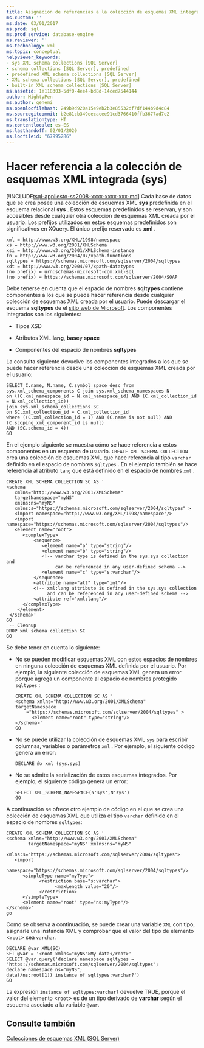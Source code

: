 ```yaml
---
title: Asignación de referencias a la colección de esquemas XML integrada (sys) | Microsoft Docs
ms.custom: ''
ms.date: 03/01/2017
ms.prod: sql
ms.prod_service: database-engine
ms.reviewer: ''
ms.technology: xml
ms.topic: conceptual
helpviewer_keywords:
- sys XML schema collections [SQL Server]
- schema collections [SQL Server], predefined
- predefined XML schema collections [SQL Server]
- XML schema collections [SQL Server], predefined
- built-in XML schema collections [SQL Server]
ms.assetid: 1e118303-5df0-4ee4-bd8d-14ced7544144
author: MightyPen
ms.author: genemi
ms.openlocfilehash: 249b9d920a15e9eb2b3e85532df7df144b9d4c84
ms.sourcegitcommit: b2e81cb349eecacee91cd3766410ffb3677ad7e2
ms.translationtype: HT
ms.contentlocale: es-ES
ms.lasthandoff: 02/01/2020
ms.locfileid: "67995286"
---
```

# <a name="reference-the-built-in-xml-schema-collection-sys"></a>Hacer referencia a la colección de esquemas XML integrada (sys)
[!INCLUDE[tsql-appliesto-ss2008-xxxx-xxxx-xxx-md](../../includes/tsql-appliesto-ss2008-xxxx-xxxx-xxx-md.md)]
  Cada base de datos que se crea posee una colección de esquemas XML **sys** predefinida en el esquema relacional **sys** . Estos esquemas predefinidos se reservan, y son accesibles desde cualquier otra colección de esquemas XML creada por el usuario. Los prefijos utilizados en estos esquemas predefinidos son significativos en XQuery. El único prefijo reservado es **xml** .  
  
```  
xml = http://www.w3.org/XML/1998/namespace  
xs = http://www.w3.org/2001/XMLSchema  
xsi = http://www.w3.org/2001/XMLSchema-instance  
fn = http://www.w3.org/2004/07/xpath-functions  
sqltypes = https://schemas.microsoft.com/sqlserver/2004/sqltypes  
xdt = http://www.w3.org/2004/07/xpath-datatypes  
(no prefix) = urn:schemas-microsoft-com:xml-sql  
(no prefix) = https://schemas.microsoft.com/sqlserver/2004/SOAP  
```  
  
 Debe tenerse en cuenta que el espacio de nombres **sqltypes** contiene componentes a los que se puede hacer referencia desde cualquier colección de esquemas XML creada por el usuario. Puede descargar el esquema **sqltypes** de el [sitio web de Microsoft](https://go.microsoft.com/fwlink/?linkid=31850). Los componentes integrados son los siguientes:  
  
-   Tipos XSD  
  
-   Atributos XML **lang**, **base**y **space**  
  
-   Componentes del espacio de nombres **sqltypes**  
  
 La consulta siguiente devuelve los componentes integrados a los que se puede hacer referencia desde una colección de esquemas XML creada por el usuario:  
  
```  
SELECT C.name, N.name, C.symbol_space_desc from sys.xml_schema_components C join sys.xml_schema_namespaces N  
on ((C.xml_namespace_id = N.xml_namespace_id) AND (C.xml_collection_id = N.xml_collection_id))  
join sys.xml_schema_collections SC  
on SC.xml_collection_id = C.xml_collection_id  
where ((C.xml_collection_id = 1) AND (C.name is not null) AND (C.scoping_xml_component_id is null)   
AND (SC.schema_id = 4))  
GO  
```  
  
 En el ejemplo siguiente se muestra cómo se hace referencia a estos componentes en un esquema de usuario. `CREATE XML SCHEMA COLLECTION` crea una colección de esquemas XML que hace referencia al tipo `varchar` definido en el espacio de nombres `sqltypes` . En el ejemplo también se hace referencia al atributo `lang` que está definido en el espacio de nombres `xml` .  
  
```  
CREATE XML SCHEMA COLLECTION SC AS '  
<schema   
   xmlns="http://www.w3.org/2001/XMLSchema"   
   targetNamespace="myNS"  
   xmlns:ns="myNS"  
   xmlns:s="https://schemas.microsoft.com/sqlserver/2004/sqltypes" >   
   <import namespace="http://www.w3.org/XML/1998/namespace"/>  
   <import namespace="https://schemas.microsoft.com/sqlserver/2004/sqltypes"/>  
   <element name="root">  
      <complexType>  
          <sequence>  
             <element name="a" type="string"/>  
             <element name="b" type="string"/>  
             <!-- varchar type is defined in the sys.sys collection and   
                  can be referenced in any user-defined schema -->  
             <element name="c" type="s:varchar"/>  
          </sequence>  
          <attribute name="att" type="int"/>  
          <!-- xml:lang attribute is defined in the sys.sys collection   
               and can be referenced in any user-defined schema -->  
          <attribute ref="xml:lang"/>  
      </complexType>  
    </element>  
 </schema>'  
GO  
 -- Cleanup  
DROP xml schema collection SC   
GO  
```  
  
 Se debe tener en cuenta lo siguiente:  
  
-   No se pueden modificar esquemas XML con estos espacios de nombres en ninguna colección de esquemas XML definida por el usuario. Por ejemplo, la siguiente colección de esquemas XML genera un error porque agrega un componente al espacio de nombres protegido `sqltypes` :  
  
    ```  
    CREATE XML SCHEMA COLLECTION SC AS '  
    <schema xmlns="http://www.w3.org/2001/XMLSchema"   
    targetNamespace    
        ="https://schemas.microsoft.com/sqlserver/2004/sqltypes" >   
          <element name="root" type="string"/>  
    </schema>'  
    GO  
    ```  
  
-   No se puede utilizar la colección de esquemas XML `sys` para escribir columnas, variables o parámetros `xml` . Por ejemplo, el siguiente código genera un error:  
  
    ```  
    DECLARE @x xml (sys.sys)  
    ```  
  
-   No se admite la serialización de estos esquemas integrados. Por ejemplo, el siguiente código genera un error:  
  
    ```  
    SELECT XML_SCHEMA_NAMESPACE(N'sys',N'sys')  
    GO  
    ```  
  
 A continuación se ofrece otro ejemplo de código en el que se crea una colección de esquemas XML que utiliza el tipo `varchar` definido en el espacio de nombres `sqltypes`:  
  
```  
CREATE XML SCHEMA COLLECTION SC AS '  
<schema xmlns="http://www.w3.org/2001/XMLSchema"   
        targetNamespace="myNS" xmlns:ns="myNS"  
        xmlns:s="https://schemas.microsoft.com/sqlserver/2004/sqltypes">  
   <import     
     namespace="https://schemas.microsoft.com/sqlserver/2004/sqltypes"/>  
      <simpleType name="myType">  
            <restriction base="s:varchar">  
                  <maxLength value="20"/>  
            </restriction>  
      </simpleType>  
      <element name="root" type="ns:myType"/>  
</schema>'  
go  
```  
  
 Como se observa a continuación, se puede crear una variable `XML` con tipo, asignarle una instancia XML y comprobar que el valor del tipo de elemento <`root`> sea `varchar`.  
  
```  
DECLARE @var XML(SC)  
SET @var = '<root xmlns="myNS">My data</root>'  
SELECT @var.query('declare namespace sqltypes = "https://schemas.microsoft.com/sqlserver/2004/sqltypes";  
declare namespace ns="myNS";   
data(/ns:root[1]) instance of sqltypes:varchar?')  
GO  
```  
  
 La expresión `instance of sqltypes:varchar?` devuelve TRUE, porque el valor del elemento <`root`> es de un tipo derivado de **varchar** según el esquema asociado a la variable `@var`.  
  
## <a name="see-also"></a>Consulte también  
 [Colecciones de esquemas XML &#40;SQL Server&#41;](../../relational-databases/xml/xml-schema-collections-sql-server.md)  
  
  
